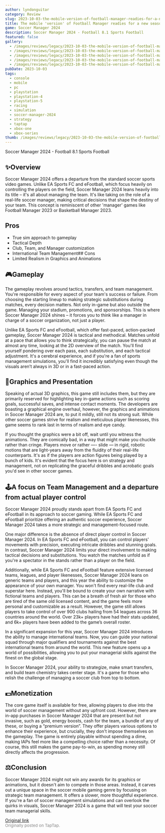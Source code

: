 ```yaml
---
author: lyndonguitar
category: Review
slug: 2023-10-03-the-mobile-version-of-football-manager-readies-for-a-new-season-review-soccer-manager
title: The mobile 'version' of Football Manager readies for a new season | Review - Soccer Manager 2024
game: Soccer Manager 2024
description: Soccer Manager 2024 - Football 8.1 Sports Football
featured: false
gallery:
  - /images/reviews/legacy/2023-10-03-the-mobile-version-of-football-manager-readies-for-a-new-season--review---soccer-manager--0.avif
  - /images/reviews/legacy/2023-10-03-the-mobile-version-of-football-manager-readies-for-a-new-season--review---soccer-manager--1.avif
  - /images/reviews/legacy/2023-10-03-the-mobile-version-of-football-manager-readies-for-a-new-season--review---soccer-manager--2.avif
  - /images/reviews/legacy/2023-10-03-the-mobile-version-of-football-manager-readies-for-a-new-season--review---soccer-manager--3.avif
  - /images/reviews/legacy/2023-10-03-the-mobile-version-of-football-manager-readies-for-a-new-season--review---soccer-manager--4.avif
pubDate: 2023-10-03
tags:
  - console
  - mobile
  - pc
  - playstation
  - playstation-4
  - playstation-5
  - racing
  - simulation
  - soccer-manager-2024
  - strategy
  - taptap
  - xbox-one
  - xbox-series
thumb: /images/reviews/legacy/2023-10-03-the-mobile-version-of-football-manager-readies-for-a-new-season--review---soccer-manager--0.avif
---
```


Soccer Manager 2024 - Football
8.1
Sports
Football


## ✨Overview
Soccer Manager 2024 offers a departure from the standard soccer sports video games. Unlike EA Sports FC and eFootball, which focus heavily on controlling the players on the field, Soccer Manager 2024 leans heavily into its title – it's all about managing the team. It's like taking on the role of a real-life soccer manager, making critical decisions that shape the destiny of your team. This concept is reminiscent of other 'manager' games like Football Manager 2023 or Basketball Manager 2023.




## Pros
- True sim approach to gameplay
- Tactical Depth
- Club, Team, and Manager customization
- International Team Management## Cons
- Limited Realism in Graphics and Animations



## 🎮Gameplay
The gameplay revolves around tactics, transfers, and team management. You're responsible for every aspect of your team's success or failure. From choosing the starting lineup to making strategic substitutions during matches, every decision matters.  Not only in-game but also outside the game. Managing your stadium, promotions, and sponsorships. This is where Soccer Manager 2024 shines – it forces you to think like a manager in charge of a soccer organization, not just a player.

Unlike EA Sports FC and eFootball, which offer fast-paced, action-packed gameplay, Soccer Manager 2024 is tactical and methodical. Matches unfold at a pace that allows you to think strategically, you can pause the match at almost any time, looking at the 2D overview of the match. You'll find yourself pondering over each pass, each substitution, and each tactical adjustment. It's a cerebral experience, and if you're a fan of sports management simulations, you'll find it incredibly satisfying even though the visuals aren’t always in 3D or in a fast-paced action.


## 🎨Graphics and Presentation
Speaking of actual 3D graphics, this game still includes them, but they are primarily reserved for highlighting key in-game actions such as scoring goals, successful saves, and intense contact moments. The developers are boasting a graphical engine overhaul, however, the graphics and animations in Soccer Manager 2024 are, to put it mildly, still not its strong suit. While other soccer games strive for realism and meticulous player likenesses, this game seems to rank last in terms of realism and eye candy.

If you thought the graphics were a bit off, wait until you witness the animations. They are comically bad, in a way that might make you chuckle rather than cringe. Players move or rather —- slide — in rigid, robotic motions that are light-years away from the fluidity of their real-life counterparts. It's as if the players are action figures being played by a bunch of kids. It's evident that the focus here is on strategy and management, not on replicating the graceful dribbles and acrobatic goals you'd see in other soccer games.


## 🕹A focus on Team Management and a departure from actual player control
Soccer Manager 2024 proudly stands apart from EA Sports FC and eFootball in its approach to soccer gaming. While EA Sports FC and eFootball prioritize offering an authentic soccer experience, Soccer Manager 2024 takes a more strategic and management-focused route.

One major difference is the absence of direct player control in Soccer Manager 2024. In EA Sports FC and eFootball, you can control players' movements with precision, executing intricate dribbles and stunning goals. In contrast, Soccer Manager 2024 limits your direct involvement to making tactical decisions and substitutions. You watch the matches unfold as if you're a spectator in the stands rather than a player on the field.

Additionally, while EA Sports FC and eFootball feature extensive licensed teams, leagues, and player likenesses, Soccer Manager 2024 leans on generic teams and players, and this year the ability to customize the appearance of your own manager. You won't find every real-life club and superstar here. Instead, you'll be bound to create your own narrative with fictional teams and players. This can be a breath of fresh air for those who are tired of the same old licensed content, and the game feels more personal and customizable as a result. However, the game still allows players to take control of over 900 clubs hailing from 54 leagues across 36 countries around the world. Over 23k+ players have had their stats updated, and 6k+ players have been added to the game’s overall roster.

In a significant expansion for this year, Soccer Manager 2024 introduces the ability to manage international teams. Now, you can guide your national squad through major qualifiers and tournaments against the best international teams from around the world. This new feature opens up a world of possibilities, allowing you to put your managerial skills against the finest on the global stage.

In Soccer Manager 2024, your ability to strategize, make smart transfers, and build team chemistry takes center stage. It's a game for those who relish the challenge of managing a soccer club from top to bottom.


## 💵Monetization
The core game itself is available for free, allowing players to dive into the world of soccer management without any upfront cost. However, there are in-app purchases in Soccer Manager 2024 that are present but not invasive, such as gold, energy boosts, cash for the team, a bundle of any of these, or buying a “premium version”. They offer players various options to enhance their experience, but crucially, they don't impose themselves on the gameplay. The game is entirely playable without spending a dime, making IAPs feel more like a compelling choice rather than a necessity. Of course, this still makes the game pay-to-win, as spending money still directly affects the progression.


## ⚖️Conclusion
Soccer Manager 2024 might not win any awards for its graphics or animations, but it doesn't aim to compete in those areas. Instead, it carves out a unique space in the soccer mobile gaming genre by focusing on strategic team management. It offers a slower, more thoughtful experience. If you're a fan of soccer management simulations and can overlook the quirks in visuals, Soccer Manager 2024 is a game that will test your soccer team managerial skills.

[Original link](https://www.taptap.io/post/6385905)<br><span style="font-size: 0.95em; color: #888;">Originally posted on TapTap.</span>